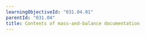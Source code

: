 ```yaml
---
learningObjectiveId: "031.04.01"
parentId: "031.04"
title: Contents of mass-and-balance documentation
---
```

